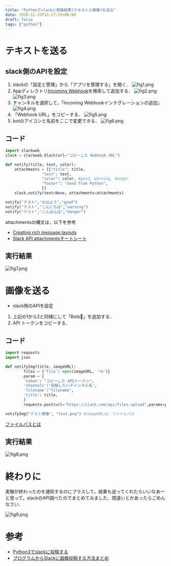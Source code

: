 ```yaml
---
title: "Pythonでslackに実験結果(テキストと画像)を送る"
date: 2020-12-23T15:17:23+09:00
draft: false
tags: ["python"] 
---
```

<!--more-->
# テキストを送る
## slack側のAPIを設定
1. slackの「設定と管理」から「アプリを管理する」を開く．
![fig1.png](.././fig1.png)
1. Appディレクトリ[Incoming Webhook](https://slack.com/intl/ja-jp/help/articles/115005265063-Slack-%E3%81%A7%E3%81%AE-Incoming-Webhook-%E3%81%AE%E5%88%A9%E7%94%A8)を検索して追加する．
![fig2.png](.././fig2.png)
![fig3.png](.././fig3.png)
1. チャンネルを選択して，「Incoming Webhookインテグレーションの追加」
![fig4.png](.././fig4.png)
1. 「Webhook URL」をコピーする．
![fig5.png](.././fig5.png)
1. botのアイコンと名前をここで変更できる．
![fig6.png](.././fig6.png)

## コード
```python
import slackweb
slack = slackweb.Slack(url="コピーした Webhook URL")

def notify(title, text, color):
    attachments = [{"title": title,
                "text": text,
                "color": color, #good, warning, danger
                "footer": "Send from Python",
                }]
    slack.notify(text=None, attachments=attachments)

notify("テスト","おはよう","good")
notify("テスト","こんにちは","warning")
notify("テスト","こんばんは","danger")
```
attachmentsの構文は，以下を参考
- [Creating rich message layouts](https://api.slack.com/messaging/composing/layouts)
- [Slack API attachmentsチートシート](https://qiita.com/daikiojm/items/759ea40c00f9b539a4c8)
## 実行結果
![fig7.png](.././fig7.png)

# 画像を送る
- slack側のAPIを設定
1. 上記の1から2と同様にして「Bots」を追加する．
2. API トークンをコピーする．

## コード

```python
import requests
import json

def notifyImg(title, imageURL):
        files = {'file': open(imageURL, 'rb')}
        param = {
        'token': "コピーした APIトークン", 
        'channels':'投稿したいチャンネル名',
        'filename':"filename",
        'title': title,
        }
        requests.post(url="https://slack.com/api/files.upload",params=param, files=files)

notifyImg("テスト画像", "test.png") #imageURLは，ファイルパス

```
[ファイルパスとは](http://kuralab.jugem.jp/?eid=41#:~:text=%E9%96%8B%E9%96%89%E3%83%9C%E3%82%BF%E3%83%B3%E3%80%8D%20%3E%3E-,%E3%83%95%E3%82%A1%E3%82%A4%E3%83%AB%E3%83%91%E3%82%B9%EF%BC%88File%20Path%EF%BC%89%E3%81%A8%E3%81%AF%E3%80%81%E3%83%95%E3%82%A1%E3%82%A4%E3%83%AB%E3%81%8C%E3%81%82%E3%82%8B,%E6%96%87%E5%AD%97%E5%88%97%E3%81%AE%E3%81%93%E3%81%A8%E3%81%A7%E3%81%99%E3%80%82)

## 実行結果
![fig8.png](.././fig8.png)

# 終わりに
実験が終わったのを通知するのにプラスして，結果も送ってくれたらいいなあーと思って，slackのAPI調べたのでまとめてみました．間違いとかあったらごめんなさい．

![fig9.png](.././fig9.png)


# 参考
- [Python3でslackに投稿する](https://qiita.com/shtnkgm/items/4f0e4dcbb9eb52fdf316)
- [プログラムからSlackに画像投稿する方法まとめ](https://qiita.com/stkdev/items/992921572eefc7de4ad8)
